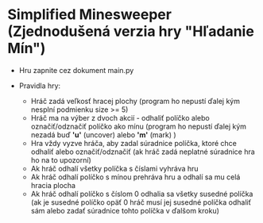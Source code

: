 # Simplified Minesweeper (Zjednodušená verzia hry "Hľadanie Mín")

* Hru zapnite cez dokument main.py

* Pravidla hry:
  - Hráč zadá veľkosť hracej plochy (program ho nepustí ďalej kým nesplní podmienku size >= 5)
  - Hráč ma na výber z dvoch akcií - odhaliť políčko alebo označiť/odznačiť políčko ako mínu (program ho nepustí ďalej kým nezadá buď **'u'** (uncover) alebo **'m'** (mark) )
  - Hra vždy vyzve hráča, aby zadal súradnice políčka, ktoré chce odhaliť alebo označiť/odznačiť (ak hráč zadá neplatné súradnice hra ho na to upozorní)
  - Ak hráč odhalí všetky políčka s číslami vyhráva hru
  - Ak hráč odhalí políčko s mínou prehráva hru a odhalí sa mu celá hracia plocha
  - Ak hráč odhalí políčko s číslom 0 odhalia sa všetky susedné políčka (ak je susedné políčko opäť 0 hráč musí jej susedné políčka odhaliť sám alebo zadať súradnice tohto políčka v ďalšom kroku)
